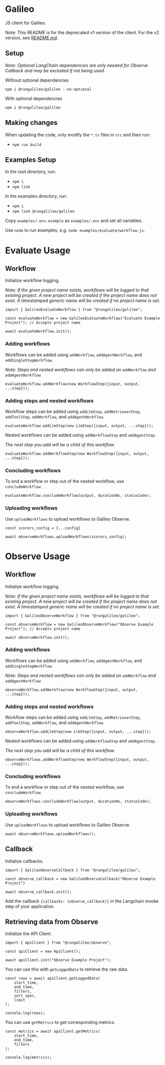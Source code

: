 # Galileo

JS client for Galileo.

Note: This README is for the deprecated v1 version of the client. For the v2 version, see [README.md](README.md).

## Setup

_Note: Optional LangChain dependencies are only needed for Observe Callback and may be excluded if not being used._

Without optional dependencies

`npm i @rungalileo/galileo --no-optional`

With optional dependencies

`npm i @rungalileo/galileo`

## Making changes

When updating the code, only modify the `*.ts` files in `src` and then run:

- `npm run build`

## Examples Setup

In the root directory, run:

- `npm i`
- `npm link`

In the examples directory, run:

- `npm i`
- `npm link @rungalileo/galileo`

Copy `examples/.env.example` as `examples/.env` and set all variables.

Use `node` to run examples, e.g. `node examples/evaluate/workflow.js`.

# Evaluate Usage

## Workflow

Initialize workflow logging.

_Note: If the given project name exists, workflows will be logged to that existing project. A new project will be created
if the project name does not exist. A timestamped generic name will be created if no project name is set._

```
import { GalileoEvaluateWorkflow } from "@rungalileo/galileo";

const evaluateWorkflow = new GalileoEvaluateWorkflow("Evaluate Example Project"); // Accepts project name

await evaluateWorkflow.init();
```

### Adding workflows

Workflows can be added using `addWorkflow`, `addAgentWorkflow`, and `addSingleStepWorkflow`.

_Note: Steps and nested workflows can only be added on `addWorkflow` and `addAgentWorkflow`._

```
evaluateWorkflow.addWorkflow(new WorkflowStep({input, output, ...step}));
```

### Adding steps and nested workflows

Workflow steps can be added using `addLlmStep`, `addRetrieverStep`, `addToolStep`, `addWorkflow`, and `addAgentWorkflow`.

```
evaluateWorkflow.addLlmStep(new LlmStep({input, output, ...step}));
```

Nested workflows can be added using `addWorkflowStep` and `addAgentStep`.

_The next step you add will be a child of this workflow._

```
evaluateWorkflow.addWorkflowStep(new WorkflowStep({input, output, ...step}));
```

### Concluding workflows

To end a workflow or step out of the nested workflow, use `concludeWorkflow`.

```
evaluateWorkflow.concludeWorkflow(output, durationNs, statusCode);
```

### Uploading workflows

Use `uploadWorkflows` to upload workflows to Galileo Observe.

```
const scorers_config = {...config}

await observeWorkflows.uploadWorkflows(scorers_config);
```

# Observe Usage

## Workflow

Initialize workflow logging.

_Note: If the given project name exists, workflows will be logged to that existing project. A new project will be created
if the project name does not exist. A timestamped generic name will be created if no project name is set._

```
import { GalileoObserveWorkflow } from "@rungalileo/galileo";

const observeWorkflow = new GalileoObserveWorkflow("Observe Example Project"); // Accepts project name

await observeWorkflow.init();
```

### Adding workflows

Workflows can be added using `addWorkflow`, `addAgentWorkflow`, and `addSingleStepWorkflow`.

_Note: Steps and nested workflows can only be added on `addWorkflow` and `addAgentWorkflow`._

```
observeWorkflow.addWorkflow(new WorkflowStep({input, output, ...step}));
```

### Adding steps and nested workflows

Workflow steps can be added using `addLlmStep`, `addRetrieverStep`, `addToolStep`, `addWorkflow`, and `addAgentWorkflow`.

```
observeWorkflow.addLlmStep(new LlmStep({input, output, ...step}));
```

Nested workflows can be added using `addWorkflowStep` and `addAgentStep`.

_The next step you add will be a child of this workflow._

```
observeWorkflows.addWorkflowStep(new WorkflowStep({input, output, ...step}));
```

### Concluding workflows

To end a workflow or step out of the nested workflow, use `concludeWorkflow`.

```
observeWorkflows.concludeWorkflow(output, durationNs, statusCode);
```

### Uploading workflows

Use `uploadWorkflows` to upload workflows to Galileo Observe.

```
await observeWorkflows.uploadWorkflows();
```

## Callback

Initialize callbacks.

```
import { GalileoObserveCallback } from "@rungalileo/galileo";

const observe_callback = new GalileoObserveCallback("Observe Example Project")

await observe_callback.init();
```

Add the callback `{callbacks: [observe_callback]}` in the Langchain invoke step of your application.

## Retrieving data from Observe

Initialize the API Client.

```
import { ApiClient } from "@rungalileo/observe";

const apiClient = new ApiClient();

await apiClient.init("Observe Example Project");
```

You can use this with `getLoggedData` to retrieve the raw data.

```
const rows = await apiClient.getLoggedData(
    start_time,
    end_time,
    filters,
    sort_spec,
    limit
);

console.log(rows);
```

You can use `getMetrics` to get corresponding metrics.

```
const metrics = await apiClient.getMetrics(
    start_time,
    end_time,
    filters
);

console.log(metrics);
```
